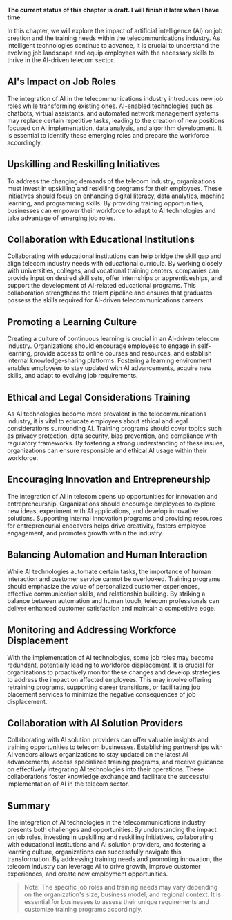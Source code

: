 **The current status of this chapter is draft. I will finish it later when I have time**

In this chapter, we will explore the impact of artificial intelligence (AI) on job creation and the training needs within the telecommunications industry. As intelligent technologies continue to advance, it is crucial to understand the evolving job landscape and equip employees with the necessary skills to thrive in the AI-driven telecom sector.

AI's Impact on Job Roles
------------------------

The integration of AI in the telecommunications industry introduces new job roles while transforming existing ones. AI-enabled technologies such as chatbots, virtual assistants, and automated network management systems may replace certain repetitive tasks, leading to the creation of new positions focused on AI implementation, data analysis, and algorithm development. It is essential to identify these emerging roles and prepare the workforce accordingly.

Upskilling and Reskilling Initiatives
-------------------------------------

To address the changing demands of the telecom industry, organizations must invest in upskilling and reskilling programs for their employees. These initiatives should focus on enhancing digital literacy, data analytics, machine learning, and programming skills. By providing training opportunities, businesses can empower their workforce to adapt to AI technologies and take advantage of emerging job roles.

Collaboration with Educational Institutions
-------------------------------------------

Collaborating with educational institutions can help bridge the skill gap and align telecom industry needs with educational curricula. By working closely with universities, colleges, and vocational training centers, companies can provide input on desired skill sets, offer internships or apprenticeships, and support the development of AI-related educational programs. This collaboration strengthens the talent pipeline and ensures that graduates possess the skills required for AI-driven telecommunications careers.

Promoting a Learning Culture
----------------------------

Creating a culture of continuous learning is crucial in an AI-driven telecom industry. Organizations should encourage employees to engage in self-learning, provide access to online courses and resources, and establish internal knowledge-sharing platforms. Fostering a learning environment enables employees to stay updated with AI advancements, acquire new skills, and adapt to evolving job requirements.

Ethical and Legal Considerations Training
-----------------------------------------

As AI technologies become more prevalent in the telecommunications industry, it is vital to educate employees about ethical and legal considerations surrounding AI. Training programs should cover topics such as privacy protection, data security, bias prevention, and compliance with regulatory frameworks. By fostering a strong understanding of these issues, organizations can ensure responsible and ethical AI usage within their workforce.

Encouraging Innovation and Entrepreneurship
-------------------------------------------

The integration of AI in telecom opens up opportunities for innovation and entrepreneurship. Organizations should encourage employees to explore new ideas, experiment with AI applications, and develop innovative solutions. Supporting internal innovation programs and providing resources for entrepreneurial endeavors helps drive creativity, fosters employee engagement, and promotes growth within the industry.

Balancing Automation and Human Interaction
------------------------------------------

While AI technologies automate certain tasks, the importance of human interaction and customer service cannot be overlooked. Training programs should emphasize the value of personalized customer experiences, effective communication skills, and relationship building. By striking a balance between automation and human touch, telecom professionals can deliver enhanced customer satisfaction and maintain a competitive edge.

Monitoring and Addressing Workforce Displacement
------------------------------------------------

With the implementation of AI technologies, some job roles may become redundant, potentially leading to workforce displacement. It is crucial for organizations to proactively monitor these changes and develop strategies to address the impact on affected employees. This may involve offering retraining programs, supporting career transitions, or facilitating job placement services to minimize the negative consequences of job displacement.

Collaboration with AI Solution Providers
----------------------------------------

Collaborating with AI solution providers can offer valuable insights and training opportunities to telecom businesses. Establishing partnerships with AI vendors allows organizations to stay updated on the latest AI advancements, access specialized training programs, and receive guidance on effectively integrating AI technologies into their operations. These collaborations foster knowledge exchange and facilitate the successful implementation of AI in the telecom sector.

Summary
-------

The integration of AI technologies in the telecommunications industry presents both challenges and opportunities. By understanding the impact on job roles, investing in upskilling and reskilling initiatives, collaborating with educational institutions and AI solution providers, and fostering a learning culture, organizations can successfully navigate this transformation. By addressing training needs and promoting innovation, the telecom industry can leverage AI to drive growth, improve customer experiences, and create new employment opportunities.
> Note: The specific job roles and training needs may vary depending on the organization's size, business model, and regional context. It is essential for businesses to assess their unique requirements and customize training programs accordingly.
